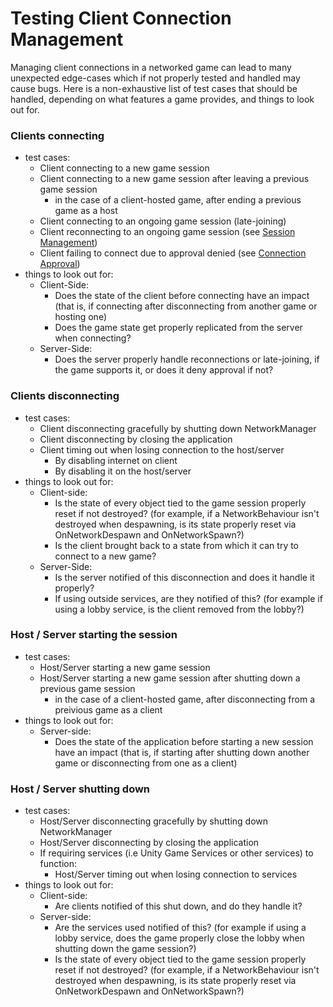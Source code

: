 # Testing Client Connection Management

Managing client connections in a networked game can lead to many unexpected edge-cases which if not properly tested and handled may cause bugs. Here is a non-exhaustive list of test cases that should be handled, depending on what features a game provides, and things to look out for.

### Clients connecting
- test cases:
  - Client connecting to a new game session
  - Client connecting to a new game session after leaving a previous game session
    - in the case of a client-hosted game, after ending a previous game as a host
  - Client connecting to an ongoing game session (late-joining)
  - Client reconnecting to an ongoing game session (see [Session Management](../../advanced-topics/session-management.md#Reconnection))
  - Client failing to connect due to approval denied (see [Connection Approval](../../basics/connection-approval.md))
- things to look out for:
  - Client-Side:
    - Does the state of the client before connecting have an impact (that is, if connecting after disconnecting from another game or hosting one)
    - Does the game state get properly replicated from the server when connecting?
  - Server-Side:
    - Does the server properly handle reconnections or late-joining, if the game supports it, or does it deny approval if not?


### Clients disconnecting
- test cases:
  - Client disconnecting gracefully by shutting down NetworkManager
  - Client disconnecting by closing the application
  - Client timing out when losing connection to the host/server
    - By disabling internet on client
    - By disabling it on the host/server
- things to look out for:
  - Client-side:
    - Is the state of every object tied to the game session properly reset if not destroyed? (for example, if a NetworkBehaviour isn't destroyed when despawning, is its state properly reset via OnNetworkDespawn and OnNetworkSpawn?)
    - Is the client brought back to a state from which it can try to connect to a new game?
  - Server-Side:
    - Is the server notified of this disconnection and does it handle it properly?
    - If using outside services, are they notified of this? (for example if using a lobby service, is the client removed from the lobby?)

### Host / Server starting the session
- test cases:
  - Host/Server starting a new game session
  - Host/Server starting a new game session after shutting down a previous game session
    - in the case of a client-hosted game, after disconnecting from a preivious game as a client
- things to look out for:
  - Server-side:
    - Does the state of the application before starting a new session have an impact (that is, if starting after shutting down another game or disconnecting from one as a client)

### Host / Server shutting down
- test cases:
  - Host/Server disconnecting gracefully by shutting down NetworkManager
  - Host/Server disconnecting by closing the application
  - If requiring services (i.e Unity Game Services or other services) to function:
    - Host/Server timing out when losing connection to services
- things to look out for:
  - Client-side:
    - Are clients notified of this shut down, and do they handle it?
  - Server-side:
    - Are the services used notified of this? (for example if using a lobby service, does the game properly close the lobby when shutting down the game session?)
    - Is the state of every object tied to the game session properly reset if not destroyed? (for example, if a NetworkBehaviour isn't destroyed when despawning, is its state properly reset via OnNetworkDespawn and OnNetworkSpawn?)
